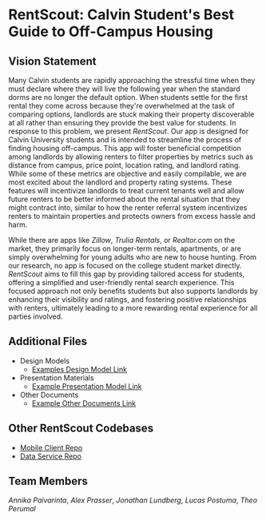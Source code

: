 # RentScout: Calvin Student's Best Guide to Off-Campus Housing

## Vision Statement

Many Calvin students are rapidly approaching the stressful time when they must declare where they will live the following year when the standard dorms are no longer the default option. When students settle for the first rental they come across because they're overwhelmed at the task of comparing options, landlords are stuck making their property discoverable at all rather than ensuring they provide the best value for students. In response to this problem, we present *RentScout*. Our app is designed for Calvin University students and is intended to streamline the process of finding housing off-campus. This app will foster beneficial competition among landlords by allowing renters to filter properties by metrics such as distance from campus, price point, location rating, and landlord rating. While some of these metrics are objective and easily compilable, we are most excited about the landlord and property rating systems. These features will incentivize landlords to treat current tenants well and allow future renters to be better informed about the rental situation that they might contract into, similar to how the renter referral system incentivizes renters to maintain properties and protects owners from excess hassle and harm.

While there are apps like *Zillow*, *Trulia Rentals*, or *Realtor.com* on the market, they primarily focus on longer-term rentals, apartments, or are simply overwhelming for young adults who are new to house hunting. From our research, no app is focused on the college student market directly. *RentScout* aims to fill this gap by providing tailored access for students, offering  a simplified and user-friendly rental search experience. This focused approach not only benefits students but also supports landlords by enhancing their visibility and ratings, and fostering positive relationships with renters, ultimately leading to a more rewarding rental experience for all parties involved.

## Additional Files

- Design Models
  - [Examples Design Model Link]()
- Presentation Materials
  - [Example Presentation Model Link]()
- Other Documents
  - [Example Other Documents Link]()

## Other RentScout Codebases

- [Mobile Client Repo](https://github.com/calvin-cs262-fall2024-teamG/Client)
- [Data Service Repo](https://github.com/calvin-cs262-fall2024-teamG/Service)

## Team Members

*Annika Paivarinta*, *Alex Prasser*, *Jonathan Lundberg*, *Lucas Postuma*, *Theo Perumal*
